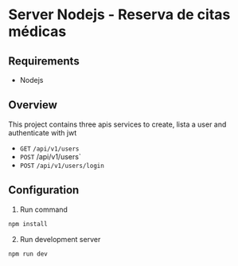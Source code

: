 # Server Nodejs - Reserva de citas médicas



## Requirements
* Nodejs

## Overview
This project contains three apis services to create, lista a user and authenticate with jwt
* `GET` `/api/v1/users`
* `POST` /api/v1/users`
* `POST` `/api/v1/users/login`



## Configuration
1. Run command
```sh
npm install
```
2. Run development server
```sh
npm run dev
```